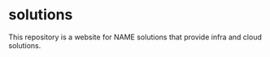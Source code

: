 # solutions
This repository is a website for NAME solutions that provide infra and cloud solutions.

